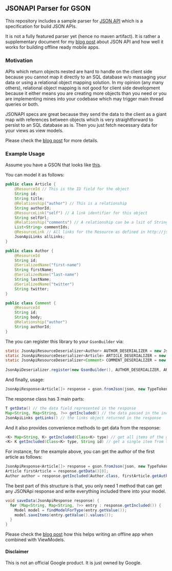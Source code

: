 ## JSONAPI Parser for GSON

This repository includes a sample parser for [JSON API][1] which is a specification for build JSON APIs.

It is not a fully featured parser yet (hence no maven artifact). It is rather a supplementary document for my [blog post][2] about JSON API and how well it works for building offline ready mobile apps.


### Motivation

APIs which return objects nested are hard to handle on the client side because you cannot map it directly to an SQL database w/o massaging your data or using a relational object mapping solution. In my opinion (any many others), relational object mapping is not good for client side development because it either means you are creating more objects than you need or you are implementing mines into your codebase which may trigger main thread queries or both.

JSONAPI specs are great because they send the data to the client as a giant map with references between objects which is very straightforward to persist to an SQL database as is. Then you just fetch necessary data for your views as view models.

Please check the [blog post][2] for more details.


### Example Usage

Assume you have a GSON that looks like [this][3].

You can model it as follows:

``` java
public class Article {
    @ResourceId // This is the ID field for the object
    String id;
    String title;
    @Relationship("author") // This is a relationship
    String authorId;
    @ResourceLink("self") // A link identifier for this object
    String selfUrl;
    @Relationship("comments") // A relationship can be a lsit of String ids
    List<String> commentIds;
    @ResourceLink // All links for the Resource as defined in http://jsonapi.org/format/#document-links
    JsonApiLinks allLinks;
}

public class Author {
    @ResourceId
    String id;
    @SerializedName("first-name")
    String firstName;
    @SerializedName("last-name")
    String lastName;
    @SerializedName("twitter")
    String twitter;
}

public class Comment {
    @ResourceId
    String id;
    String body;
    @Relationship("author")
    String authorId;
}

````

The you can register this library to your `GsonBuilder` via:

``` java
static JsonApiResourceDeserializer<Author> AUTHOR_DESERIALIZER = new JsonApiResourceDeserializer<Author>("authors", Author.class);
static JsonApiResourceDeserializer<Article> ARTICLE_DESERIALIZER = new JsonApiResourceDeserializer<Article>("articles", Article.class);
static JsonApiResourceDeserializer<Comment> COMMENT_DESERIALIZER = new JsonApiResourceDeserializer<Comment>("comment", Comment.class);
  
JsonApiDeserializer.register(new GsonBuilder(), AUTHOR_DESERIALIZER, ARTICLE_DESERIALIZER, COMMENT_DESERIALIZER).create();
```

And finally, usage:
``` java
JsonApiResponse<Article[]> response = gson.fromJson(json, new TypeToken<JsonApiResponse<Article[]>>(){}.getType());
```

The response class has 3 main parts:
``` java
T getData() // the data field represented in the response
Map<String, Map<String, ?>> getIncluded() // the data passed in the included array
JsonApiLinks getLinks() // the links object returned in the response
```

And it also provides convenience methods to get data from the response:
``` java
<K> Map<String, K> getIncluded(Class<K> type) // get all items of the given class that was registered above
<K> K getIncluded(Class<K> type, String id) // get a single item from the included array
```

For instance, for the example above, you can get the author of the first article as follows:
``` java
JsonApiResponse<Article[]> response = gson.fromJson(json, new TypeToken<JsonApiResponse<Article[]>>(){}.getType());
Article firstArticle = response.getData()[0];
Author author = response.getIncluded(Author.class, firstArticle.getAuthorId());
```

The best part of this structure is that, you only need 1 method that can get any JSONApi response and write everything included there into your model.

``` java
void saveData(JsonApiResponse response) {
  for (Map<String, Map<String, ?>> entry : response.getIncluded()) {
    Model model = findModelForType(entry.getValue());
    model.saveItems(entry.getValue().values());
  }
}
```

Please check the [blog post][2] how this helps writing an offline app when combined with ViewModels.
#### Disclaimer

This is not an official Google product. It is just owned by Google.


[1]: http://jsonapi.org/
[2]: http://blog.birbit.com
[3]: https://gist.github.com/yigit/757216d346986b979fcfa39b0d832003

